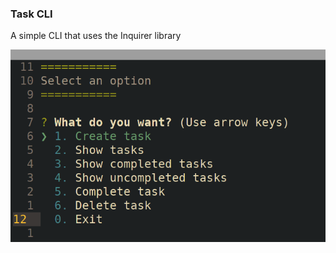 ### Task CLI

A simple CLI that uses the Inquirer library

<img src="./media/task-main-capture.png" alt="image-20211011002428526" style="zoom:80%;" />
